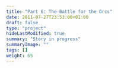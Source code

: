 ```yaml
---
title: "Part 6: The Battle for the Orcs"
date: 2011-07-27T23:53:00+01:00
draft: false
type: "project"
hideLastModified: true
summary: "Story in progress"
summaryImage: ""
tags: []
weight: 65
---
```

